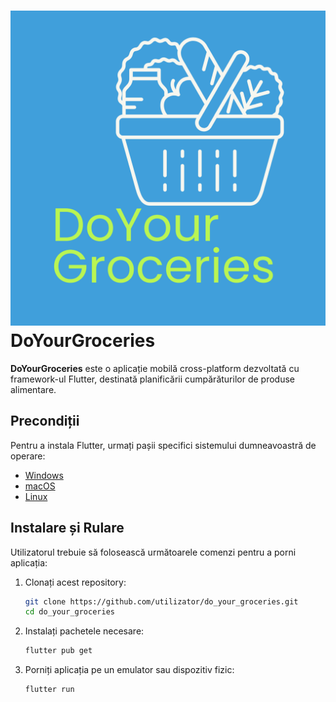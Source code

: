 # ![DoYourGroceries Logo](assets/appLogo/DoYourGroceriesLogo.png) DoYourGroceries

**DoYourGroceries** este o aplicație mobilă cross-platform dezvoltată cu framework-ul Flutter, destinată planificării cumpărăturilor de produse alimentare.

## Precondiții

Pentru a instala Flutter, urmați pașii specifici sistemului dumneavoastră de operare:
- [Windows](https://docs.flutter.dev/get-started/install/windows/mobile)
- [macOS](https://docs.flutter.dev/get-started/install/macos/mobile-ios)
- [Linux](https://docs.flutter.dev/get-started/install/linux/android)

## Instalare și Rulare
Utilizatorul trebuie să folosească următoarele comenzi pentru a porni aplicația:

1. Clonați acest repository:

    ```bash
    git clone https://github.com/utilizator/do_your_groceries.git
    cd do_your_groceries
    ```

2. Instalați pachetele necesare:

    ```bash
    flutter pub get
    ```

3. Porniți aplicația pe un emulator sau dispozitiv fizic:

    ```bash
    flutter run
    ```
